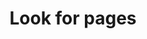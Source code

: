 ---
title: "Look for pages" # in any language you want
layout: "search" # necessary for search
# url: "/archive"
# description: "Description for Search"
summary: "search"
placeholder: "..."
---